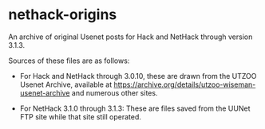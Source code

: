 # nethack-origins
An archive of original Usenet posts for Hack and NetHack through version 3.1.3.

Sources of these files are as follows:

* For Hack and NetHack through 3.0.10, these are drawn from the UTZOO Usenet Archive,
  available at https://archive.org/details/utzoo-wiseman-usenet-archive and numerous
  other sites.

* For NetHack 3.1.0 through 3.1.3: These are files saved from the UUNet FTP site while
  that site still operated.
